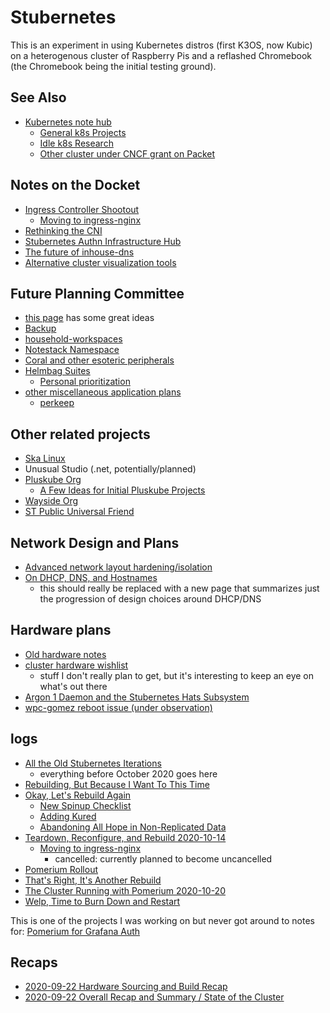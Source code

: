 # Stubernetes

This is an experiment in using Kubernetes distros (first K3OS, now Kubic) on a heterogenous cluster of Raspberry Pis and a reflashed Chromebook (the Chromebook being the initial testing ground).

## See Also

- [Kubernetes note hub](f7ab56ca-06db-4c96-808f-4d0b0ee47819.md)
  - [General k8s Projects](950653f7-1ddf-4a58-a8bd-e3d2df544bb4.md)
  - [Idle k8s Research](fe193832-2ffa-4cd4-a458-ec2c73cbe9b3.md)
  - [Other cluster under CNCF grant on Packet](a7a77b82-cf6d-4837-93f3-4371018f7f7a.md)

## Notes on the Docket

- [Ingress Controller Shootout](d1f60e6e-c293-4c30-be77-6c28096ff2ee.md)
  - [Moving to ingress-nginx](4472325f-12f3-4404-a03e-99132de10496.md)
- [Rethinking the CNI](d31338e5-2755-4164-8dc4-5e5ad5610243.md)
- [Stubernetes Authn Infrastructure Hub](4c6dbbbe-1c58-44d6-aac5-3778f3d71327.md)
- [The future of inhouse-dns](fc46eb6b-e28a-401a-b51b-32414076ff54.md)
- [Alternative cluster visualization tools](de40a70b-907b-4ccf-ba67-e2d37970698b.md)

## Future Planning Committee

- [this page][kauri] has some great ideas
- [Backup](c41dc0b2-9cfe-454a-b83c-3df30f556864.md)
- [household-workspaces](98583255-8ee5-4d4d-aade-92dbdde01f63.md)
- [Notestack Namespace](40517705-1f53-4629-8fe3-cc6733bcf3b0.md)
- [Coral and other esoteric peripherals](70ca79c7-0b7d-426a-952c-5b83cec73575.md)
- [Helmbag Suites](a6b94843-8569-4a45-a25d-ae69a2d9fc22.md)
  - [Personal prioritization](24f2321c-bb1a-4f89-a820-5d74409ae1bb.md)
- [other miscellaneous application plans](2f104233-0b1b-46c0-a60a-ff2ceadff47b.md)
  - [perkeep](a609c9f9-3405-4088-be07-875fc93ee652.md)

[kauri]: https://kauri.io/install-and-configure-a-kubernetes-cluster-with-k3s-to-self-host-applications/418b3bc1e0544fbc955a4bbba6fff8a9/a

## Other related projects

- [Ska Linux](b0f11124-d0dd-4734-b1a7-10391ba62e52.md)
- Unusual Studio (.net, potentially/planned)
- [Pluskube Org](5a693b09-a5ea-4305-a375-2aaff05f1048.md)
  - [A Few Ideas for Initial Pluskube Projects](7febb0b3-9449-4b79-94e8-35c7f90e489e.md)
- [Wayside Org](3d49b071-e0f1-4c21-99f0-c8be7b2361dc.md)
- [ST Public Universal Friend](1b61dbdc-5013-4ca8-825e-6d49db1eca61.md)

## Network Design and Plans

- [Advanced network layout hardening/isolation](43f85113-a7a6-4898-8dd2-5d288e48f683.md)
- [On DHCP, DNS, and Hostnames](4a0b15f4-2e2e-4d9c-b153-788e10c11520.md)
  - this should really be replaced with a new page that summarizes just the progression of design choices around DHCP/DNS

## Hardware plans

- [Old hardware notes](6114020f-190a-42b2-8d47-5190cf7d3075.md)
- [cluster hardware wishlist](c4c5145f-a236-4ffd-9b78-d49a68b6d245.md)
  - stuff I don't really plan to get, but it's interesting to keep an eye on what's out there
- [Argon 1 Daemon and the Stubernetes Hats Subsystem](f0a96124-af4f-4e33-8f4a-14160c711f45.md)
- [wpc-gomez reboot issue (under observation)](5d06e624-77d3-4970-b902-c1b37fa7e2de.md)

## logs

- [All the Old Stubernetes Iterations](0664580b-c3d9-4e37-b3eb-7765514e2f9c.md)
  - everything before October 2020 goes here
- [Rebuilding, But Because I Want To This Time](f198d599-f807-4635-a107-b6040e3d951e.md)
- [Okay, Let's Rebuild Again](b4ebe591-4cf3-440f-a1f3-0648af75947e.md)
  - [New Spinup Checklist](099467be-6bf7-42a4-a826-0aae3800aa75.md)
  - [Adding Kured](027a15e3-6d36-4130-8fd9-ce6e85a5028f.md)
  - [Abandoning All Hope in Non-Replicated Data](74d0527f-c678-4f58-9f8d-75ae0452eeaf.md)
- [Teardown, Reconfigure, and Rebuild 2020-10-14](f44ddec2-3cb2-4181-902e-4a707917bc73.md)
  - [Moving to ingress-nginx](4472325f-12f3-4404-a03e-99132de10496.md)
    - cancelled: currently planned to become uncancelled
- [Pomerium Rollout](0b31e4dd-d653-437a-a17c-d95644fa4e4e.md)
- [That's Right, It's Another Rebuild](a9c3f7f9-e5cd-435d-847d-1812a275433d.md)
- [The Cluster Running with Pomerium 2020-10-20](ce85abeb-6919-4e25-8971-89b5381f36e1.md)
- [Welp, Time to Burn Down and Restart](76672175-9fe1-4b42-9237-3ac5fa5514f8.md)

This is one of the projects I was working on but never got around to notes for: [Pomerium for Grafana Auth](981c56b3-5e17-4cbc-ac6d-c2d943a8fed9.md)

## Recaps

- [2020-09-22 Hardware Sourcing and Build Recap](638a7e58-16d2-4d56-9128-503a080ef802.md)
- [2020-09-22 Overall Recap and Summary / State of the Cluster](69b1b444-cb22-4ac1-9914-4465b0ffcd39.md)
